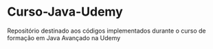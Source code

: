 # Curso-Java-Udemy
Repositório destinado aos códigos implementados durante o curso de formação em Java Avançado na Udemy
